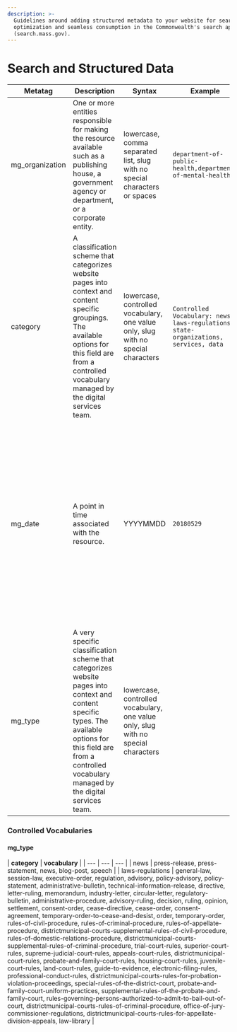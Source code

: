 ```yaml
---
description: >-
  Guidelines around adding structured metadata to your website for search engine
  optimization and seamless consumption in the Commonwealth's search application
  (search.mass.gov).
---
```


# Search and Structured Data

| **Metatag** | **Description** | **Syntax** | **Example** | **Search.Mass.Gov** |
| --- | --- | --- | --- | --- |
| mg\_organization | One or more entities responsible for making the resource available such as a publishing house, a government agency or department, or a corporate entity. | lowercase, comma separated list, slug with no special characters or spaces | `department-of-public-health,department-of-mental-health` | mg\_organization controls the ability to filter content by organization on search.mass.gov. mg\_organization is also rendered in the search result teaser for content in the category news and laws-regulations.  |
| category | A classification scheme that categorizes website pages into context and content specific groupings. The available options for this field are from a controlled vocabulary managed by the digital services team.  | lowercase, controlled vocabulary, one value only, slug with no special characters | `Controlled Vocabulary: news, laws-regulations, state-organizations, services, data` | The category metatags controls if content is rendered within a specific tab in the search application. For example, a press release with the metatag category  "news" will be included in the result set returned on the "News" tab in search. |
| mg\_date | A point in time  associated with the resource. | YYYYMMDD | `20180529` | mg\_date is used to sort content by date on everything but the  "All" tab in the search application. mg\_date is rendered in the search result teaser for content categorized as "laws-regulations"  and "news". mg\_date powers the advance search filter that allows users to restrict their search results to a specific date range. |
| mg\_type | A very specific classification scheme that categorizes website pages into context and content specific types. The available options for this field are from a controlled vocabulary managed by the digital services team.   | lowercase, controlled vocabulary, one value only, slug with no special characters |  |  |

### Controlled Vocabularies

#### mg\_type

| **category** | **vocabulary** |
| --- | --- | --- |
| news | press-release, press-statement, news, blog-post, speech |
| laws-regulations | general-law, session-law, executive-order, regulation, advisory, policy-advisory, policy-statement, administrative-bulletin, technical-information-release, directive, letter-ruling, memorandum, industry-letter, circular-letter, regulatory-bulletin, administrative-procedure, advisory-ruling, decision, ruling, opinion, settlement, consent-order, cease-directive, cease-order, consent-agreement, temporary-order-to-cease-and-desist, order, temporary-order, rules-of-civil-procedure, rules-of-criminal-procedure, rules-of-appellate-procedure, districtmunicipal-courts-supplemental-rules-of-civil-procedure, rules-of-domestic-relations-procedure, districtmunicipal-courts-supplemental-rules-of-criminal-procedure, trial-court-rules, superior-court-rules, supreme-judicial-court-rules, appeals-court-rules, districtmunicipal-court-rules, probate-and-family-court-rules, housing-court-rules, juvenile-court-rules, land-court-rules, guide-to-evidence, electronic-filing-rules, professional-conduct-rules, districtmunicipal-courts-rules-for-probation-violation-proceedings, special-rules-of-the-district-court, probate-and-family-court-uniform-practices, supplemental-rules-of-the-probate-and-family-court, rules-governing-persons-authorized-to-admit-to-bail-out-of-court, districtmunicipal-courts-rules-of-criminal-procedure, office-of-jury-commissioner-regulations, districtmunicipal-courts-rules-for-appellate-division-appeals, law-library |



